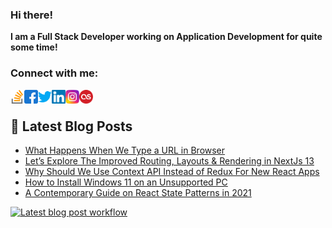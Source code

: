 ### Hi there!
**I am a Full Stack Developer working on Application Development for quite some time!**

### Connect with me:

[<img align="left" alt="mushfiqweb | Stackoverflow" width="22px" src="https://raw.githubusercontent.com/mushfiqweb/mushfiqweb/master/icons/stack-overflow.svg" />][stackoverflow]
[<img align="left" alt="mushfiqweb | Facebook" width="22px" src="https://raw.githubusercontent.com/mushfiqweb/mushfiqweb/master/icons/fb.svg" />][facebook]
[<img align="left" alt="mushfiqweb | Twitter" width="22px" src="https://raw.githubusercontent.com/mushfiqweb/mushfiqweb/master/icons/twitter.svg" />][twitter]
[<img align="left" alt="mushfiqweb | LinkedIn" width="22px" src="https://raw.githubusercontent.com/mushfiqweb/mushfiqweb/master/icons/linkedin.svg" />][linkedin]
[<img align="left" alt="mushfiqweb | Instagram" width="22px" src="https://raw.githubusercontent.com/mushfiqweb/mushfiqweb/master/icons/instagram.svg" />][instagram]
[<img align="left" alt="mushfiqweb | LastFM" width="22px" src="https://raw.githubusercontent.com/mushfiqweb/mushfiqweb/master/icons/lastfm.svg" />][lastfm]
<br />

## 📕 Latest Blog Posts

<!-- BLOG-POST-LIST:START -->
- [What Happens When We Type a URL in Browser](https://www.mushfiqweb.com/what-happens-when-we-type-a-url-in-browser/)
- [Let’s Explore The Improved Routing, Layouts &amp; Rendering in NextJs 13](https://www.mushfiqweb.com/lets-explore-the-improved-routing-layouts-rendering-in-nextjs-13/)
- [Why Should We Use Context API Instead of Redux For New React Apps](https://www.mushfiqweb.com/why-should-we-use-context-api-instead-of-redux-for-new-react-apps/)
- [How to Install Windows 11 on an Unsupported PC](https://www.mushfiqweb.com/how-to-install-windows-11-on-unsupported-devices/)
- [A Contemporary Guide on React State Patterns in 2021](https://www.mushfiqweb.com/a-contemporary-guide-on-react-state-patterns-in-2021/)
<!-- BLOG-POST-LIST:END -->


[facebook]: https://fb.me/shiss
[website]: https://mushfiqweb.com
[twitter]: https://twitter.com/mushfiqweb
[instagram]: https://instagram.com/mushfiqweb
[linkedin]: https://linkedin.com/in/mushfiqweb
[stackoverflow]: https://stackoverflow.com/story/mushfiqweb
[lastfm]: https://www.last.fm/user/mushfiqweb

[![Latest blog post workflow](https://github.com/mushfiqweb/mushfiqweb/actions/workflows/blog-post-workflow.yml/badge.svg)](https://github.com/mushfiqweb/mushfiqweb/actions/workflows/blog-post-workflow.yml)


